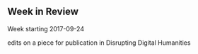 ## Week in Review

Week starting 2017-09-24

edits on a piece for publication in Disrupting Digital Humanities
